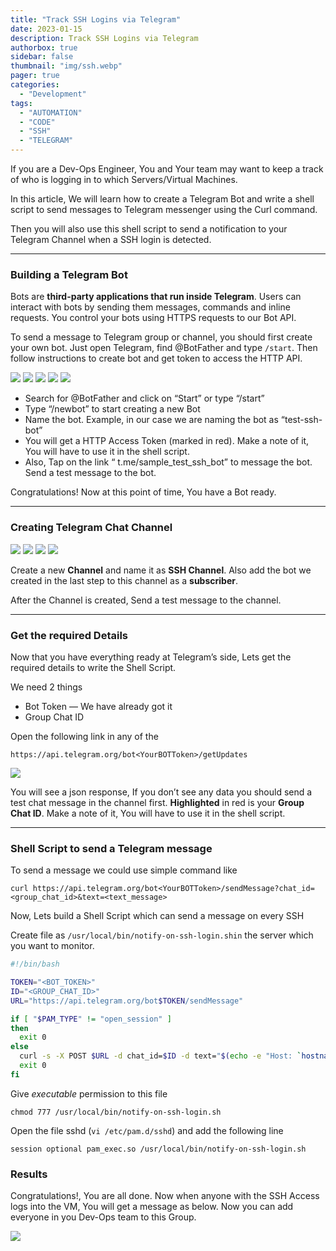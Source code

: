 ```yaml
---
title: "Track SSH Logins via Telegram"
date: 2023-01-15
description: Track SSH Logins via Telegram
authorbox: true
sidebar: false
thumbnail: "img/ssh.webp"
pager: true
categories:
  - "Development"
tags:
  - "AUTOMATION"
  - "CODE"
  - "SSH"
  - "TELEGRAM"
---
```


If you are a Dev-Ops Engineer, You and Your team may want to keep a track of who is logging in to which Servers/Virtual Machines.

In this article, We will learn how to create a Telegram Bot and write a shell script to send messages to Telegram messenger using the Curl command.

Then you will also use this shell script to send a notification to your Telegram Channel when a SSH login is detected.

---

### Building a Telegram Bot
Bots are **third-party applications that run inside Telegram**. Users can interact with bots by sending them messages, commands and inline requests. You control your bots using HTTPS requests to our Bot API.

To send a message to Telegram group or channel, you should first create your own bot. Just open Telegram, find @BotFather and type `/start`. Then follow instructions to create bot and get token to access the HTTP API.

![](../images/ssh1.webp) ![](../images/ssh2.webp) ![](../images/ssh3.webp) ![](../images/ssh4.webp) ![](../images/ssh5.webp)


- Search for @BotFather and click on “Start” or type “/start”
- Type “/newbot” to start creating a new Bot
- Name the bot. Example, in our case we are naming the bot as “test-ssh-bot”
- You will get a HTTP Access Token (marked in red). Make a note of it, You will have to use it in the shell script.
- Also, Tap on the link “ t.me/sample_test_ssh_bot” to message the bot. Send a test message to the bot.

Congratulations! Now at this point of time, You have a Bot ready.

---

### Creating Telegram Chat Channel


![](../images/ssh6.webp) ![](../images/ssh7.webp) ![](../images/ssh8.webp) ![](../images/ssh8.webp)

Create a new **Channel** and name it as **SSH Channel**. Also add the bot we created in the last step to this channel as a **subscriber**.

After the Channel is created, Send a test message to the channel.

---

### Get the required Details


Now that you have everything ready at Telegram’s side, Lets get the required details to write the Shell Script.

We need 2 things

- Bot Token — We have already got it
- Group Chat ID

Open the following link in any of the 

`https://api.telegram.org/bot<YourBOTToken>/getUpdates`

![](../images/ssh10.webp)

You will see a json response, If you don’t see any data you should send a test chat message in the channel first. **Highlighted** in red is your **Group Chat ID**. Make a note of it, You will have to use it in the shell script.

---

### Shell Script to send a Telegram message

To send a message we could use simple command like

`curl https://api.telegram.org/bot<YourBOTToken>/sendMessage?chat_id=<group_chat_id>&text=<text_message>`

Now, Lets build a Shell Script which can send a message on every SSH

Create file as `/usr/local/bin/notify-on-ssh-login.shin` the server which you want to monitor.

```bash
#!/bin/bash

TOKEN="<BOT_TOKEN>"
ID="<GROUP_CHAT_ID>"
URL="https://api.telegram.org/bot$TOKEN/sendMessage"

if [ "$PAM_TYPE" != "open_session" ]
then
  exit 0
else
  curl -s -X POST $URL -d chat_id=$ID -d text="$(echo -e "Host: `hostname`\nUser: $PAM_USER\nHost: $PAM_RHOST")" > /dev/null 2>&1
  exit 0
fi
```
Give *executable* permission to this file

`chmod 777 /usr/local/bin/notify-on-ssh-login.sh`

Open the file sshd (`vi /etc/pam.d/sshd`) and add the following line

`session optional pam_exec.so /usr/local/bin/notify-on-ssh-login.sh`


### Results
Congratulations!, You are all done. Now when anyone with the SSH Access logs into the VM, You will get a message as below.
Now you can add everyone in you Dev-Ops team to this Group.

![](../images/ssh11.webp)









